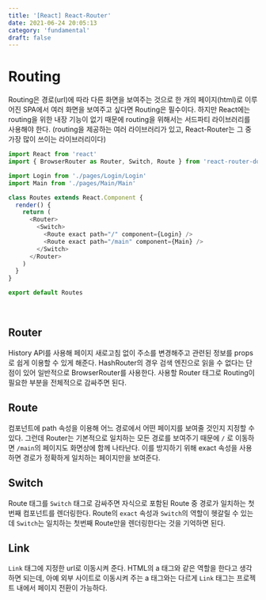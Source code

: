 ```yaml
---
title: '[React] React-Router'
date: 2021-06-24 20:05:13
category: 'fundamental'
draft: false
---
```


# Routing

Routing은 경로(url)에 따라 다른 화면을 보여주는 것으로 한 개의 페이지(html)로 이루어진 SPA에서 여러 화면을 보여주고 싶다면 Routing은 필수이다. 하지만 React에는 routing을 위한 내장 기능이 없기 때문에 routing을 위해서는 서드파티 라이브러리를 사용해야 한다.
(routing을 제공하는 여러 라이브러리가 있고, React-Router는 그 중 가장 많이 쓰이는 라이브러리이다)

```javascript
import React from 'react'
import { BrowserRouter as Router, Switch, Route } from 'react-router-dom'

import Login from './pages/Login/Login'
import Main from './pages/Main/Main'

class Routes extends React.Component {
  render() {
    return (
      <Router>
        <Switch>
          <Route exact path="/" component={Login} />
          <Route exact path="/main" component={Main} />
        </Switch>
      </Router>
    )
  }
}

export default Routes
```

<br/>

## Router

History API를 사용해 페이지 새로고침 없이 주소를 변경해주고 관련된 정보를 props로 쉽게 이용할 수 있게 해준다. HashRouter의 경우 검색 엔진으로 읽을 수 없다는 단점이 있어 일반적으로 BrowserRouter를 사용한다. 사용할 Router 태그로 Routing이 필요한 부분을 전체적으로 감싸주면 된다.

## Route

컴포넌트에 path 속성을 이용해 어느 경로에서 어떤 페이지를 보여줄 것인지 지정할 수 있다. 그런데 Router는 기본적으로 일치하는 모든 경로를 보여주기 때문에 `/` 로 이동하면 `/main`의 페이지도 화면상에 함께 나타난다. 이를 방지하기 위해 exact 속성을 사용하면 경로가 정확하게 일치하는 페이지만을 보여준다.

## Switch

Route 태그를 `Switch` 태그로 감싸주면 자식으로 포함된 Route 중 경로가 일치하는 첫번째 컴포넌트를 렌더링한다. Route의 `exact` 속성과 `Switch`의 역할이 헷갈릴 수 있는데 `Switch`는 일치하는 첫번째 Route만을 렌더링한다는 것을 기억하면 된다.

## Link

`Link` 태그에 지정한 url로 이동시켜 준다. HTML의 a 태그와 같은 역할을 한다고 생각하면 되는데, 아예 외부 사이트로 이동시켜 주는 a 태그와는 다르게 `Link` 태그는 프로젝트 내에서 페이지 전환이 가능하다.

<br/>
<br/>
<br/>
<br/>
